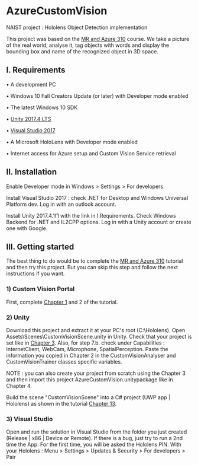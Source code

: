 # AzureCustomVision
NAIST project : Hololens Object Detection implementation

This project was based on the [MR and Azure 310](https://docs.microsoft.com/en-us/windows/mixed-reality/mr-azure-310) course.
We take a picture of the real world, analyse it, tag objects with words and display the bounding box and name of the recognized object in 3D space.


## I.	Requirements

•	A development PC

•	Windows 10 Fall Creators Update (or later) with Developer mode enabled

•	The latest Windows 10 SDK

•	[Unity 2017.4 LTS](https://unity3d.com/unity/qa/lts-releases?version=2017.4&page=3)

•	[Visual Studio 2017](https://visualstudio.microsoft.com/downloads/)

•	A Microsoft HoloLens with Developer mode enabled

•	Internet access for Azure setup and Custom Vision Service retrieval


## II. Installation

Enable Developer mode in Windows > Settings > For developers.

Install Visual Studio 2017 : check .NET for Desktop and Windows Universal Platform dev.
Log in with an outlook account.

Install Unity 2017.4.1f1 with the link in I.Requirements.
Check Windows Backend for .NET and IL2CPP options.
Log in with a Unity account or create one with Google.


## III. Getting started

The best thing to do would be to complete the [MR and Azure 310](https://docs.microsoft.com/en-us/windows/mixed-reality/mr-azure-310) tutorial and then try this project. But you can skip this step and follow the next instructions if you want.

### 1) Custom Vision Portal

First, complete [Chapter 1](https://docs.microsoft.com/en-us/windows/mixed-reality/mr-azure-310#chapter-1---the-custom-vision-portal) and 2 of the tutorial.

### 2) Unity

Download this project and extract it at your PC's root (C:\Hololens\). Open Assets\Scenes\CustomVisionScene.unity in Unity.
Check that your project is set like in [Chapter 3](https://docs.microsoft.com/en-us/windows/mixed-reality/mr-azure-310#chapter-3---set-up-the-unity-project). Also, for step 7.b. check under Capabilities : InternetClient, WebCam, Microphone, SpatialPerception.
Paste the information you copied in Chapter 2 in the CustomVisionAnalyser and CustomVisionTrainer classes specific variables.

NOTE : you can also create your project from scratch using the Chapter 3 and then import this project AzureCustomVision.unitypackage like in Chapter 4.

Build the scene "CustomVisionScene" into a C# project (UWP app | Hololens) as shown in the tutorial [Chapter 13](https://docs.microsoft.com/en-us/windows/mixed-reality/mr-azure-310#chapter-13---build-the-uwp-solution-and-sideload-your-application).

### 3) Visual Studio

Open and run the solution in Visual Studio from the folder you just created (Release | x86 | Device or Remote). If there is a bug, just try to run a 2nd time the App.
For the first time, you will be asked the Hololens PIN. With your Hololens : Menu > Settings > Updates & Security > For developers > Pair 
